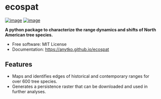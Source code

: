 # ecospat


[![image](https://img.shields.io/pypi/v/ecospat.svg)](https://pypi.python.org/pypi/ecospat)
[![image](https://img.shields.io/conda/vn/conda-forge/ecospat.svg)](https://anaconda.org/conda-forge/ecospat)


**A python package to characterize the range dynamics and shifts of North American tree species.**


-   Free software: MIT License
-   Documentation: https://anytko.github.io/ecospat


## Features

-   Maps and identifies edges of historical and contemporary ranges for over 600 tree species.
-   Generates a persistence raster that can be downloaded and used in further analyses.
